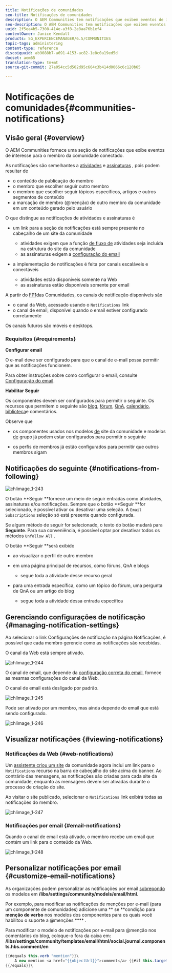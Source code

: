 ```yaml
---
title: Notificações de comunidades
seo-title: Notificações de comunidades
description: O AEM Communities tem notificações que exibem eventos de interesse para o membro da comunidade conectado
seo-description: O AEM Communities tem notificações que exibem eventos de interesse para o membro da comunidade conectado
uuid: 2f5ea4b5-7308-414e-a3f8-2e8aa76b1ef4
contentOwner: Janice Kendall
products: SG_EXPERIENCEMANAGER/6.5/COMMUNITIES
topic-tags: administering
content-type: reference
discoiquuid: ab9088b7-a691-4153-ac82-1e8c0a19ed5d
docset: aem65
translation-type: tm+mt
source-git-commit: 27a054cc5d502d95c664c3b414d0066c6c120b65

---
```



# Notificações de comunidades{#communities-notifications}

## Visão geral {#overview}

O AEM Communities fornece uma seção de notificações que exibe eventos de interesse para o membro da comunidade conectado.

As notificações são semelhantes a [atividades](/help/communities/essentials-activities.md) e [assinaturas](/help/communities/subscriptions.md) , pois podem resultar de

* o conteúdo de publicação do membro
* o membro que escolher seguir outro membro
* o membro que escolher seguir tópicos específicos, artigos e outros segmentos de conteúdo
* a marcação de membro (@menção) de outro membro da comunidade em um conteúdo gerado pelo usuário

O que distingue as notificações de atividades e assinaturas é

* um link para a seção de notificações está sempre presente no cabeçalho de um site da comunidade

   * atividades exigem que a função [de fluxo de](/help/communities/functions.md#activity-stream-function) atividades seja incluída na estrutura do site da comunidade
   * as assinaturas exigem a [configuração do email](/help/communities/email.md)

* a implementação de notificações é feita por canais escaláveis e conectáveis

   * atividades estão disponíveis somente na Web
   * as assinaturas estão disponíveis somente por email

A partir do [FP1](/help/communities/deploy-communities.md#latestfeaturepack)das Comunidades, os canais de notificação disponíveis são

* o canal da Web, acessado usando o `Notifications` link
* o canal de email, disponível quando o email estiver configurado corretamente

Os canais futuros são móveis e desktops.

### Requisitos {#requirements}

**Configurar email**

O e-mail deve ser configurado para que o canal de e-mail possa permitir que as notificações funcionem.

Para obter instruções sobre como configurar o email, consulte [Configuração do email](/help/communities/analytics.md).

**Habilitar Seguir**

Os componentes devem ser configurados para permitir o seguinte. Os recursos que permitem o seguinte são [blog](/help/communities/blog-feature.md), [fórum](/help/communities/forum.md), [QnA](/help/communities/working-with-qna.md), [calendário](/help/communities/calendar.md), [biblioteca](/help/communities/file-library.md)[](/help/communities/comments.md)e comentários.

Observe que

* os componentes usados nos modelos [de](/help/communities/sites.md) site da comunidade e modelos [de](/help/communities/tools-groups.md) grupo já podem estar configurados para permitir o seguinte

* os perfis de membros já estão configurados para permitir que outros membros sigam

## Notificações do seguinte {#notifications-from-following}

![chlimage_1-243](assets/chlimage_1-243.png)

O botão **Seguir **fornece um meio de seguir entradas como atividades, assinaturas e/ou notificações. Sempre que o botão **Seguir **for selecionado, é possível ativar ou desativar uma seleção. A `Email Subscriptions` seleção só está presente quando configurada.

Se algum método de seguir for selecionado, o texto do botão mudará para **Seguinte**. Para sua conveniência, é possível optar por desativar todos os métodos `Unfollow All` .

O botão **Seguir **será exibido

* ao visualizar o perfil de outro membro
* em uma página principal de recursos, como fóruns, QnA e blogs

   * segue toda a atividade desse recurso geral

* para uma entrada específica, como um tópico do fórum, uma pergunta de QnA ou um artigo do blog

   * segue toda a atividade dessa entrada específica

## Gerenciando configurações de notificação {#managing-notification-settings}

Ao selecionar o link Configurações de notificação na página Notificações, é possível que cada membro gerencie como as notificações são recebidas.

O canal da Web está sempre ativado.

![chlimage_1-244](assets/chlimage_1-244.png)

O canal de email, que depende da [configuração correta do email](/help/communities/email.md), fornece as mesmas configurações do canal da Web.

O canal de email está desligado por padrão.

![chlimage_1-245](assets/chlimage_1-245.png)

Pode ser ativado por um membro, mas ainda depende do email que está sendo configurado.

![chlimage_1-246](assets/chlimage_1-246.png)

## Visualizar notificações {#viewing-notifications}

### Notificações da Web {#web-notifications}

Um [assistente criou um site](/help/communities/sites-console.md) da comunidade agora inclui um link para o `Notifications` recurso na barra de cabeçalho do site acima do banner. Ao contrário das mensagens, as notificações são criadas para cada site da comunidade, enquanto as mensagens devem ser ativadas durante o processo de criação do site.

Ao visitar o site publicado, selecionar o `Notifications` link exibirá todas as notificações do membro.

![chlimage_1-247](assets/chlimage_1-247.png)

### Notificações por email {#email-notifications}

Quando o canal de email está ativado, o membro recebe um email que contém um link para o conteúdo da Web.

![chlimage_1-248](assets/chlimage_1-248.png)

## Personalizar notificações por email {#customize-email-notifications}

As organizações podem personalizar as notificações por email [sobrepondo](/help/communities/client-customize.md#overlays) os modelos em **/libs/settings/community/models/email/html**.

Por exemplo, para modificar as notificações de menções por e-mail (para um componente de comunidades) adicione uma ** se **condição para **menção de verbo** nos modelos dos componentes para os quais você habilitou o suporte a @menções **** .

Para modificar o modelo de notificações por e-mail para @menção nos comentários do blog, coloque-o fora da caixa em: **/libs/settings/community/templates/email/html/social.journal.components.hbs.comment/en**

```java
{{#equals this.verb "mention"}}\
    A new mention <a href="{{objectUrl}}">comment</a> {{#if this.target.properties.[jcr:title]}}to the article "{{{target.displayName}}}" {{/if}}was added by {{{user.name}}} on {{dateUtil this.published format="EEE, d MMM yyyy HH:mm:ss z"}}.\n \
{{/equals}}\
```


